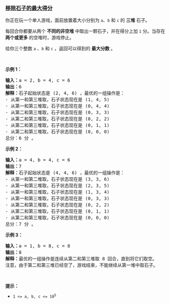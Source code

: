 ### [移除石子的最大得分](https://leetcode-cn.com/problems/maximum-score-from-removing-stones)

<p>你正在玩一个单人游戏，面前放置着大小分别为 <code>a</code>​​​​​​、<code>b</code> 和 <code>c</code>​​​​​​ 的 <strong>三堆</strong> 石子。</p>

<p>每回合你都要从两个 <strong>不同的非空堆</strong> 中取出一颗石子，并在得分上加 <code>1</code> 分。当存在 <strong>两个或更多</strong> 的空堆时，游戏停止。</p>

<p>给你三个整数 <code>a</code> 、<code>b</code> 和 <code>c</code> ，返回可以得到的 <strong>最大分数</strong> 。</p>
 

<p><strong>示例 1：</strong></p>

<pre>
<strong>输入：</strong>a = 2, b = 4, c = 6
<strong>输出：</strong>6
<strong>解释：</strong>石子起始状态是 (2, 4, 6) ，最优的一组操作是：
- 从第一和第三堆取，石子状态现在是 (1, 4, 5)
- 从第一和第三堆取，石子状态现在是 (0, 4, 4)
- 从第二和第三堆取，石子状态现在是 (0, 3, 3)
- 从第二和第三堆取，石子状态现在是 (0, 2, 2)
- 从第二和第三堆取，石子状态现在是 (0, 1, 1)
- 从第二和第三堆取，石子状态现在是 (0, 0, 0)
总分：6 分 。
</pre>

<p><strong>示例 2：</strong></p>

<pre>
<strong>输入：</strong>a = 4, b = 4, c = 6
<strong>输出：</strong>7
<strong>解释：</strong>石子起始状态是 (4, 4, 6) ，最优的一组操作是：
- 从第一和第二堆取，石子状态现在是 (3, 3, 6)
- 从第一和第三堆取，石子状态现在是 (2, 3, 5)
- 从第一和第三堆取，石子状态现在是 (1, 3, 4)
- 从第一和第三堆取，石子状态现在是 (0, 3, 3)
- 从第二和第三堆取，石子状态现在是 (0, 2, 2)
- 从第二和第三堆取，石子状态现在是 (0, 1, 1)
- 从第二和第三堆取，石子状态现在是 (0, 0, 0)
总分：7 分 。
</pre>

<p><strong>示例 3：</strong></p>

<pre>
<strong>输入：</strong>a = 1, b = 8, c = 8
<strong>输出：</strong>8
<strong>解释：</strong>最优的一组操作是连续从第二和第三堆取 8 回合，直到将它们取空。
注意，由于第二和第三堆已经空了，游戏结束，不能继续从第一堆中取石子。
</pre>

<p> </p>

<p><strong>提示：</strong></p>

<ul>
	<li><code>1 <= a, b, c <= 10<sup>5</sup></code></li>
</ul>
